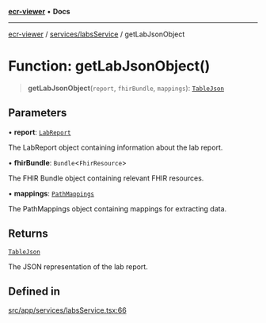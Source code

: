 [**ecr-viewer**](../../../README.md) • **Docs**

***

[ecr-viewer](../../../README.md) / [services/labsService](../README.md) / getLabJsonObject

# Function: getLabJsonObject()

> **getLabJsonObject**(`report`, `fhirBundle`, `mappings`): [`TableJson`](../../formatService/interfaces/TableJson.md)

## Parameters

• **report**: [`LabReport`](../interfaces/LabReport.md)

The LabReport object containing information about the lab report.

• **fhirBundle**: `Bundle`\<`FhirResource`\>

The FHIR Bundle object containing relevant FHIR resources.

• **mappings**: [`PathMappings`](../../../utils/interfaces/PathMappings.md)

The PathMappings object containing mappings for extracting data.

## Returns

[`TableJson`](../../formatService/interfaces/TableJson.md)

The JSON representation of the lab report.

## Defined in

[src/app/services/labsService.tsx:66](https://github.com/CDCgov/phdi/blob/55d1a87d29da9da2522ba2a73bc122cba666b133/containers/ecr-viewer/src/app/services/labsService.tsx#L66)
